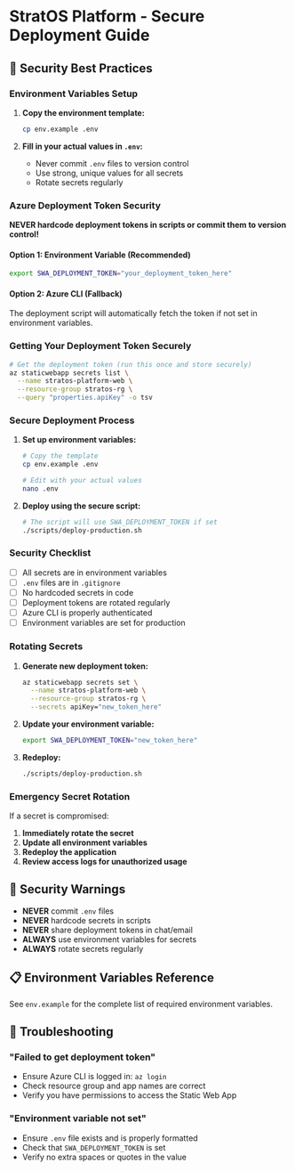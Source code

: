 # StratOS Platform - Secure Deployment Guide

## 🔐 Security Best Practices

### Environment Variables Setup

1. **Copy the environment template:**
   ```bash
   cp env.example .env
   ```

2. **Fill in your actual values in `.env`:**
   - Never commit `.env` files to version control
   - Use strong, unique values for all secrets
   - Rotate secrets regularly

### Azure Deployment Token Security

**NEVER hardcode deployment tokens in scripts or commit them to version control!**

#### Option 1: Environment Variable (Recommended)
```bash
export SWA_DEPLOYMENT_TOKEN="your_deployment_token_here"
```

#### Option 2: Azure CLI (Fallback)
The deployment script will automatically fetch the token if not set in environment variables.

### Getting Your Deployment Token Securely

```bash
# Get the deployment token (run this once and store securely)
az staticwebapp secrets list \
  --name stratos-platform-web \
  --resource-group stratos-rg \
  --query "properties.apiKey" -o tsv
```

### Secure Deployment Process

1. **Set up environment variables:**
   ```bash
   # Copy the template
   cp env.example .env
   
   # Edit with your actual values
   nano .env
   ```

2. **Deploy using the secure script:**
   ```bash
   # The script will use SWA_DEPLOYMENT_TOKEN if set
   ./scripts/deploy-production.sh
   ```

### Security Checklist

- [ ] All secrets are in environment variables
- [ ] `.env` files are in `.gitignore`
- [ ] No hardcoded secrets in code
- [ ] Deployment tokens are rotated regularly
- [ ] Azure CLI is properly authenticated
- [ ] Environment variables are set for production

### Rotating Secrets

1. **Generate new deployment token:**
   ```bash
   az staticwebapp secrets set \
     --name stratos-platform-web \
     --resource-group stratos-rg \
     --secrets apiKey="new_token_here"
   ```

2. **Update your environment variable:**
   ```bash
   export SWA_DEPLOYMENT_TOKEN="new_token_here"
   ```

3. **Redeploy:**
   ```bash
   ./scripts/deploy-production.sh
   ```

### Emergency Secret Rotation

If a secret is compromised:

1. **Immediately rotate the secret**
2. **Update all environment variables**
3. **Redeploy the application**
4. **Review access logs for unauthorized usage**

## 🚨 Security Warnings

- **NEVER** commit `.env` files
- **NEVER** hardcode secrets in scripts
- **NEVER** share deployment tokens in chat/email
- **ALWAYS** use environment variables for secrets
- **ALWAYS** rotate secrets regularly

## 📋 Environment Variables Reference

See `env.example` for the complete list of required environment variables.

## 🔧 Troubleshooting

### "Failed to get deployment token"
- Ensure Azure CLI is logged in: `az login`
- Check resource group and app names are correct
- Verify you have permissions to access the Static Web App

### "Environment variable not set"
- Ensure `.env` file exists and is properly formatted
- Check that `SWA_DEPLOYMENT_TOKEN` is set
- Verify no extra spaces or quotes in the value
